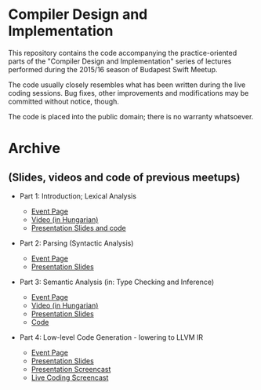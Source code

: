 Compiler Design and Implementation
==========

This repository contains the code accompanying the practice-oriented
parts of the "Compiler Design and Implementation" series of lectures
performed during the 2015/16 season of Budapest Swift Meetup.

The code usually closely resembles what has been written during
the live coding sessions. Bug fixes, other improvements and
modifications may be committed without notice, though.

The code is placed into the public domain; there is no warranty
whatsoever.

Archive
==========
(Slides, videos and code of previous meetups)
--------

* Part 1: Introduction; Lexical Analysis
	* [Event Page](http://www.meetup.com/swiftmeetup/events/224073016/)
	* [Video (in Hungarian)](https://www.youtube.com/watch?v=XIpuHfgIey4)
	* [Presentation Slides and code](https://dl.dropboxusercontent.com/u/4960980/Swift_Meetup_BP_Compiler_Design_Part_1.zip)

* Part 2: Parsing (Syntactic Analysis)
	* [Event Page](http://www.meetup.com/swiftmeetup/events/225904991/)
	* [Presentation Slides](https://dl.dropboxusercontent.com/u/4960980/Swift_Compiler_Design_2.pdf)

* Part 3: Semantic Analysis (in: Type Checking and Inference)
	* [Event Page](http://www.meetup.com/swiftmeetup/events/226880052/)
	* [Video (in Hungarian)](https://www.youtube.com/watch?v=1si_CDdebpc)
	* [Presentation Slides](https://dl.dropboxusercontent.com/u/4960980/Swift_Compiler_Design_3_final.pdf)
	* [Code](https://dl.dropboxusercontent.com/u/4960980/SwiSwi_2015_12_16_jav.zip)

* Part 4: Low-level Code Generation - lowering to LLVM IR
	* [Event Page]()
	* [Presentation Slides](https://dl.dropboxusercontent.com/u/4960980/Swift_Meetup_Compiler_pt4_CodeGen.pdf)
	* [Presentation Screencast](https://www.youtube.com/watch?v=wVN_0WDsBAk)
	* [Live Coding Screencast](https://www.youtube.com/watch?v=vejnICDjQks)
